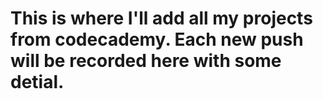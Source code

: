 # This is where I'll add all my projects from codecademy. Each new push will be recorded here with some detial.
